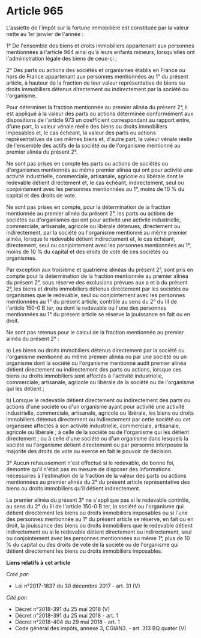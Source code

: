 # Article 965

L'assiette de l'impôt sur la fortune immobilière est constituée par la valeur nette au 1er janvier de l'année :

1° De l'ensemble des biens et droits immobiliers appartenant aux personnes mentionnées à l'article 964 ainsi qu'à leurs
enfants mineurs, lorsqu'elles ont l'administration légale des biens de ceux-ci ;

2° Des parts ou actions des sociétés et organismes établis en France ou hors de France appartenant aux personnes mentionnées
au 1° du présent article, à hauteur de la fraction de leur valeur représentative de biens ou droits immobiliers détenus
directement ou indirectement par la société ou l'organisme.

Pour déterminer la fraction mentionnée au premier alinéa du présent 2°, il est appliqué à la valeur des parts ou actions
déterminée conformément aux dispositions de l'article 973 un coefficient correspondant au rapport entre, d'une part, la
valeur vénale réelle des biens ou droits immobiliers imposables et, le cas échéant, la valeur des parts ou actions
représentatives de ces mêmes biens et, d'autre part, la valeur vénale réelle de l'ensemble des actifs de la société ou de
l'organisme mentionné au premier alinéa du présent 2°.

Ne sont pas prises en compte les parts ou actions de sociétés ou d'organismes mentionnés au même premier alinéa qui ont pour
activité une activité industrielle, commerciale, artisanale, agricole ou libérale dont le redevable détient directement et,
le cas échéant, indirectement, seul ou conjointement avec les personnes mentionnées au 1°, moins de 10 % du capital et des
droits de vote.

Ne sont pas prises en compte, pour la détermination de la fraction mentionnée au premier alinéa du présent 2°, les parts ou
actions de sociétés ou d'organismes qui ont pour activité une activité industrielle, commerciale, artisanale, agricole ou
libérale détenues, directement ou indirectement, par la société ou l'organisme mentionné au même premier alinéa, lorsque le
redevable détient indirectement et, le cas échéant, directement, seul ou conjointement avec les personnes mentionnées au 1°,
moins de 10 % du capital et des droits de vote de ces sociétés ou organismes.

Par exception aux troisième et quatrième alinéas du présent 2°, sont pris en compte pour la détermination de la fraction
mentionnée au premier alinéa du présent 2°, sous réserve des exclusions prévues aux a et b du présent 2°, les biens et droits
immobiliers détenus directement par les sociétés ou organismes que le redevable, seul ou conjointement avec les personnes
mentionnées au 1° du présent article, contrôle au sens du 2° du III de l'article 150-0 B ter, ou dont le redevable ou l'une
des personnes mentionnées au 1° du présent article se réserve la jouissance en fait ou en droit.

Ne sont pas retenus pour le calcul de la fraction mentionnée au premier alinéa du présent 2° :

a) Les biens ou droits immobiliers détenus directement par la société ou l'organisme mentionné au même premier alinéa ou par
une société ou un organisme dont la société ou l'organisme mentionné audit premier alinéa détient directement ou
indirectement des parts ou actions, lorsque ces biens ou droits immobiliers sont affectés à l'activité industrielle,
commerciale, artisanale, agricole ou libérale de la société ou de l'organisme qui les détient ;

b) Lorsque le redevable détient directement ou indirectement des parts ou actions d'une société ou d'un organisme ayant pour
activité une activité industrielle, commerciale, artisanale, agricole ou libérale, les biens ou droits immobiliers détenus
directement ou indirectement par cette société ou cet organisme affectés à son activité industrielle, commerciale,
artisanale, agricole ou libérale ; à celle de la société ou de l'organisme qui les détient directement ; ou à celle d'une
société ou d'un organisme dans lesquels la société ou l'organisme détient directement ou par personne interposée la majorité
des droits de vote ou exerce en fait le pouvoir de décision.

3° Aucun rehaussement n'est effectué si le redevable, de bonne foi, démontre qu'il n'était pas en mesure de disposer des
informations nécessaires à l'estimation de la fraction de la valeur des parts ou actions mentionnées au premier alinéa du 2°
du présent article représentative des biens ou droits immobiliers qu'il détient indirectement.

Le premier alinéa du présent 3° ne s'applique pas si le redevable contrôle, au sens du 2° du III de l'article 150-0 B ter, la
société ou l'organisme qui détient directement les biens ou droits immobiliers imposables ou si l'une des personnes
mentionnée au 1° du présent article se réserve, en fait ou en droit, la jouissance des biens ou droits immobiliers que le
redevable détient indirectement ou si le redevable détient directement ou indirectement, seul ou conjointement avec les
personnes mentionnées au même 1°, plus de 10 % du capital ou des droits de vote de la société ou de l'organisme qui détient
directement les biens ou droits immobiliers imposables.

**Liens relatifs à cet article**

_Créé par_:

  - Loi n°2017-1837 du 30 décembre 2017 - art. 31 (V)

_Cité par_:

  - Décret n°2018-391 du 25 mai 2018 (V)
  - Décret n°2018-391 du 25 mai 2018 - art. 1
  - Décret n°2018-404 du 29 mai 2018 - art. 1
  - Code général des impôts, annexe 3, CGIAN3. - art. 313 BQ quater (V)
